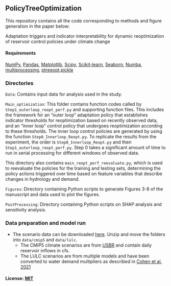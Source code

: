 ## PolicyTreeOptimization
This repository contains all the code corresponding to methods and figure generation in the paper below:

Adaptation triggers and indicator interpretability for dynamic reoptimization of reservoir control policies under climate change

#### Requirements
[NumPy](https://numpy.org/), [Pandas](https://pandas.pydata.org/), [Matplotlib](https://matplotlib.org/), [Scipy](https://scipy.org/), [Scikit-learn](https://scikit-learn.org/stable/), [Seaborn](https://seaborn.pydata.org/), [Numba](https://numba.pydata.org/),  [multiprocessing](https://docs.python.org/3/library/multiprocessing.html), [ptreeopt](https://github.com/jdherman/ptreeopt),[pickle](https://docs.python.org/3/library/pickle.html)

### Directories

``Data``: Contains input data for analysis used in the study. 

``Main_optimization``: This folder contains function codes called by ``Step1_outerloop_reopt_perf.py`` and supporting function files. This includes the framework for an “outer loop” adaptation policy that establishes indicator thresholds for reoptimization based on recently observed data, and an “inner loop” control policy that undergoes reoptimization according to these thresholds. The inner loop control policies are generated by using the function ``Step0_Innerloop_Reopt.py``. To replicate the results from the experiment, the order is ``Step0_Innerloop_Reopt.py`` and then ``Step1_outerloop_reopt_perf.py``. Step 0 takes a significant amount of time to run in serial processing for different windows of observed data. 

This directory also contains ``main_reopt_perf_reevaluate.py``, which is used to reevaluate the policies for the training and testing sets, determining the policy actions triggered over time based on feature variables that describe changes in hydrology and demand.

``Figures``: Directory containing Python scripts to generate Figures 3-8 of the manuscript and data used to plot the figures.

``PostProcessing``: Directory containing Python scripts on SHAP analysis and sensitivity analysis.

### Data preparation and model run
* The scenario data can be downloaded [here](https://www.dropbox.com/s/gmgujninm02l0e8/scenario_data.zip?dl=1). Unzip and move the folders into `data/cmip5` and `data/lulc`. 
  - The CMIP5 climate scenarios are from [USBR](https://gdo-dcp.ucllnl.org/downscaled_cmip_projections/dcpInterface.html#About) and contain daily reservoir inflows in cfs. 
  - The LULC scenarios are from multiple models and have been converted to water demand multipliers as described in [Cohen et al. 2021](https://agupubs.onlinelibrary.wiley.com/doi/abs/10.1029/2021WR030433)

#### License: [MIT](LICENSE.md)

